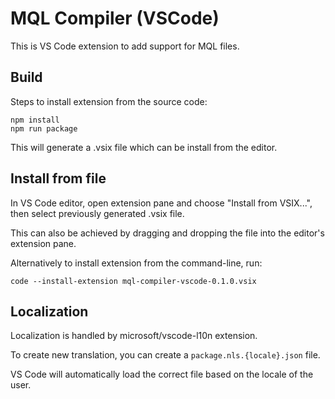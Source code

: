 # MQL Compiler (VSCode)

This is VS Code extension to add support for MQL files.

## Build

Steps to install extension from the source code:

```console
npm install
npm run package
```

This will generate a .vsix file which can be install from the editor.

## Install from file

In VS Code editor, open extension pane and choose "Install from VSIX...",
then select previously generated .vsix file.

This can also be achieved by dragging and dropping the file into the editor's
extension pane.

Alternatively to install extension from the command-line, run:

```console
code --install-extension mql-compiler-vscode-0.1.0.vsix
```

## Localization

Localization is handled by microsoft/vscode-l10n extension.

To create new translation, you can create a `package.nls.{locale}.json` file.

VS Code will automatically load the correct file based on the locale of the
user.
